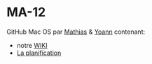 # MA-12
GitHub Mac OS par [Mathias](https://github.com/mathiasgui) & [Yoann](https://github.com/yovatar) contenant:
* notre [WIKI](https://github.com/mathiasgui/MA-12/wiki)
*  [La planification](https://trello.com/b/Sd7KsR60/mac-os)
